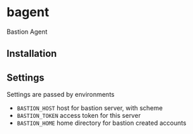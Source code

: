 # bagent

Bastion Agent

## Installation

## Settings

Settings are passed by environments

* `BASTION_HOST` host for bastion server, with scheme
* `BASTION_TOKEN` access token for this server
* `BASTION_HOME` home directory for bastion created accounts
